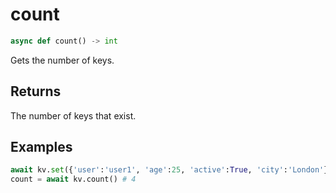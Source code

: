 # count

```py
async def count() -> int
```

Gets the number of keys.


## Returns
The number of keys that exist.


## Examples

```py
await kv.set({'user':'user1', 'age':25, 'active':True, 'city':'London'})
count = await kv.count() # 4
```